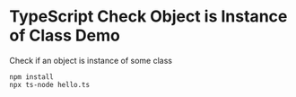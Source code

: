 TypeScript Check Object is Instance of Class Demo
=================================================

Check if an object is instance of some class

```
npm install
npx ts-node hello.ts
```
